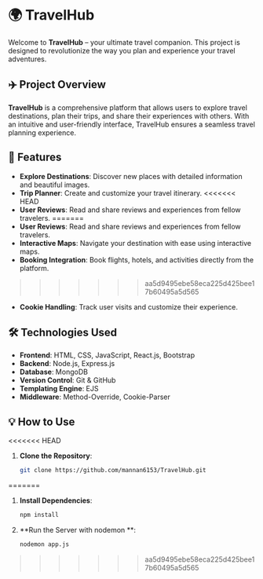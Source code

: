 # 🌍 TravelHub

Welcome to **TravelHub** – your ultimate travel companion. This project is designed to revolutionize the way you plan and experience your travel adventures.

## ✈️ Project Overview

**TravelHub** is a comprehensive platform that allows users to explore travel destinations, plan their trips, and share their experiences with others. With an intuitive and user-friendly interface, TravelHub ensures a seamless travel planning experience.

## 🚀 Features

- **Explore Destinations**: Discover new places with detailed information and beautiful images.
- **Trip Planner**: Create and customize your travel itinerary.
<<<<<<< HEAD
- **User Reviews**: Read and share reviews and experiences from fellow 
          travelers.
=======
- **User Reviews**: Read and share reviews and experiences from fellow travelers.
- **Interactive Maps**: Navigate your destination with ease using interactive maps.
- **Booking Integration**: Book flights, hotels, and activities directly from the platform.
>>>>>>> aa5d9495ebe58eca225d425bee17b60495a5d565
- **Cookie Handling**: Track user visits and customize their experience.

## 🛠️ Technologies Used

- **Frontend**: HTML, CSS, JavaScript, React.js, Bootstrap
- **Backend**: Node.js, Express.js
- **Database**: MongoDB
- **Version Control**: Git & GitHub
- **Templating Engine**: EJS
- **Middleware**: Method-Override, Cookie-Parser

## 💡 How to Use

<<<<<<< HEAD
1. **Clone the Repository**:
   ```sh
   git clone https://github.com/mannan6153/TravelHub.git
=======
1. **Install Dependencies**:
   ```sh
   npm install
2. **Run the Server with nodemon **:
   ```sh
   nodemon app.js
   
>>>>>>> aa5d9495ebe58eca225d425bee17b60495a5d565
